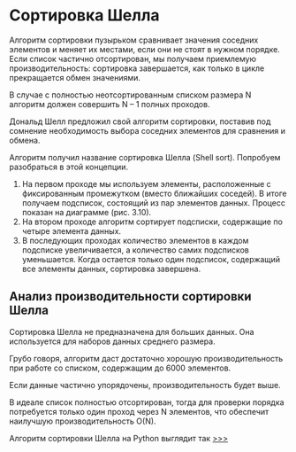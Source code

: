 # Сортировка Шелла

Алгоритм сортировки пузырьком сравнивает значения соседних элементов и меняет их местами, если они не стоят в нужном порядке. Если список частично отсортирован, мы получаем приемлемую производительность: сортировка завершается, как только в цикле прекращается обмен значениями.

В случае с полностью неотсортированным списком размера N алгоритм должен совершить N – 1 полных проходов.

Дональд Шелл предложил свой алгоритм сортировки, поставив под сомнение необходимость выбора соседних элементов для сравнения и обмена. 

Алгоритм получил название сортировка Шелла (Shell sort).
Попробуем разобраться в этой концепции.
1. На первом проходе мы используем элементы, расположенные с фиксированным промежутком (вместо ближайших соседей). 
В итоге получаем подсписок, состоящий из пар элементов данных. Процесс показан на диаграмме (рис. 3.10). 
2. На втором проходе алгоритм сортирует подсписки, содержащие по четыре элемента данных.
3. В последующих проходах количество элементов в каждом подсписке увеличивается, а количество самих подсписков уменьшается. Когда 
остается только один подсписок, содержащий все элементы данных, сортировка завершена.


## Анализ производительности сортировки Шелла

Сортировка Шелла не предназначена для больших данных. 
Она используется для наборов данных среднего размера. 

Грубо говоря, алгоритм даст достаточно хорошую производительность при работе со списком, содержащим до 6000 элементов. 

Если данные частично упорядочены, производительность будет выше. 

В идеале список полностью отсортирован, тогда для проверки порядка потребуется только один проход через N элементов, что обеспечит наилучшую производительность O(N).

Алгоритм сортировки Шелла на Python выглядит так [>>>](shell_sort.py)